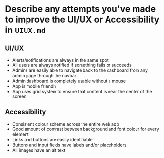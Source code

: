 # Describe any attempts you've made to improve the UI/UX or Accessibility in `UIUX.md`
## UI/UX
- Alerts/notifications are always in the same spot
- All users are always notified if something fails or succeeds
- Admins are easily able to navigate back to the dashboard from any admin page through the navbar
- Admin dashboard is completely usable without a mouse
- App is mobile friendly
- App uses grid system to ensure that content is near the center of the screen

## Accessibility
- Consistent colour scheme across the entire web app
- Good amount of contrast between background and font colour for every element
- Links and buttons are easily identifiable
- Buttons and input fields have labels and/or placeholders
- All images have an alt text
